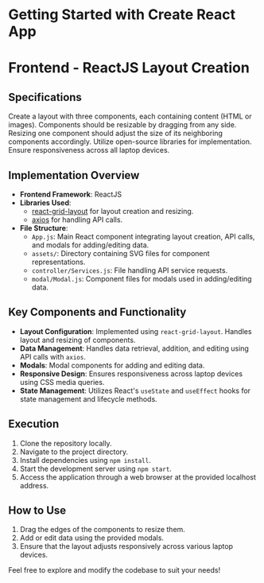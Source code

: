 # Getting Started with Create React App

# Frontend - ReactJS Layout Creation

## Specifications
Create a layout with three components, each containing content (HTML or images).
Components should be resizable by dragging from any side.
Resizing one component should adjust the size of its neighboring components accordingly.
Utilize open-source libraries for implementation.
Ensure responsiveness across all laptop devices.

## Implementation Overview
- **Frontend Framework**: ReactJS
- **Libraries Used**: 
  - [react-grid-layout](https://github.com/STRML/react-grid-layout) for layout creation and resizing.
  - [axios](https://github.com/axios/axios) for handling API calls.
- **File Structure**:
  - `App.js`: Main React component integrating layout creation, API calls, and modals for adding/editing data.
  - `assets/`: Directory containing SVG files for component representations.
  - `controller/Services.js`: File handling API service requests.
  - `modal/Modal.js`: Component files for modals used in adding/editing data.

## Key Components and Functionality
- **Layout Configuration**: Implemented using `react-grid-layout`. Handles layout and resizing of components.
- **Data Management**: Handles data retrieval, addition, and editing using API calls with `axios`.
- **Modals**: Modal components for adding and editing data.
- **Responsive Design**: Ensures responsiveness across laptop devices using CSS media queries.
- **State Management**: Utilizes React's `useState` and `useEffect` hooks for state management and lifecycle methods.

## Execution
1. Clone the repository locally.
2. Navigate to the project directory.
3. Install dependencies using `npm install`.
4. Start the development server using `npm start`.
5. Access the application through a web browser at the provided localhost address.

## How to Use
1. Drag the edges of the components to resize them.
2. Add or edit data using the provided modals.
3. Ensure that the layout adjusts responsively across various laptop devices.

Feel free to explore and modify the codebase to suit your needs!
